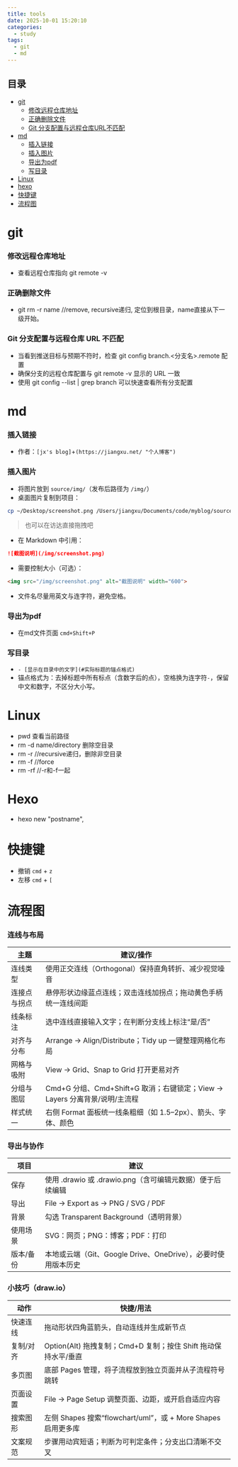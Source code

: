 ```yaml
---
title: tools
date: 2025-10-01 15:20:10
categories:
  - study
tags:
  - git
  - md
---
```

## 目录

- [git](#git)
  - [修改远程仓库地址](#修改远程仓库地址)
  - [正确删除文件](#正确删除文件)
  - [Git 分支配置与远程仓库URL不匹配](#git-分支配置与远程仓库-url-不匹配)
- [md](#md)
  - [插入链接](#插入链接)
  - [插入图片](#插入图片)
  - [导出为pdf](#导出为pdf)
  - [写目录](#写目录)
- [Linux](#linux)
- [hexo](#Hexo)
- [快捷键](#快捷键)
- [流程图](#流程图)

# git 
### 修改远程仓库地址
- 查看远程仓库指向
git remote -v

### 正确删除文件
- git rm -r name //remove, recursive递归, 定位到根目录，name直接从下一级开始。
### Git 分支配置与远程仓库 URL 不匹配
- 当看到推送目标与预期不符时，检查 git config branch.<分支名>.remote 配置
- 确保分支的远程仓库配置与 git remote -v 显示的 URL 一致
- 使用 git config --list | grep branch 可以快速查看所有分支配置


# md
### 插入链接
- 作者：``[jx's blog]``+``(https://jiangxu.net/ "个人博客")``

### 插入图片
- 将图片放到 `source/img/`（发布后路径为 `/img/`）
- 桌面图片复制到项目：
```bash
cp ~/Desktop/screenshot.png /Users/jiangxu/Documents/code/myblog/source/img/
```
> 也可以在访达直接拖拽吧
- 在 Markdown 中引用：
```markdown
![截图说明](/img/screenshot.png)
```
- 需要控制大小（可选）：
```html
<img src="/img/screenshot.png" alt="截图说明" width="600">
```
- 文件名尽量用英文与连字符，避免空格。

### 导出为pdf
- 在md文件页面 ```cmd+Shift+P```

### 写目录
- ```- [显示在目录中的文字](#实际标题的锚点格式)```
- 锚点格式为：去掉标题中所有标点（含数字后的点），空格换为连字符`-`，保留中文和数字，不区分大小写。

# Linux
- pwd 查看当前路径
- rm -d name/directory 删除空目录
- rm -r //recursive递归，删除非空目录
- rm -f //force
- rm -rf //-r和-f一起
# Hexo
- hexo new "postname",
# 快捷键
- 撤销 ```cmd``` + ```z```
- 左移 ```cmd``` + ```[```

# 流程图

### 连线与布局
| 主题 | 建议/操作 |
| --- | --- |
| 连线类型 | 使用正交连线（Orthogonal）保持直角转折、减少视觉噪音 |
| 连接点与拐点 | 悬停形状边缘蓝点连线；双击连线加拐点；拖动黄色手柄统一连线间距 |
| 线条标注 | 选中连线直接输入文字；在判断分支线上标注“是/否” |
| 对齐与分布 | Arrange → Align/Distribute；Tidy up 一键整理网格化布局 |
| 网格与吸附 | View → Grid、Snap to Grid 打开更易对齐 |
| 分组与图层 | Cmd+G 分组、Cmd+Shift+G 取消；右键锁定；View → Layers 分离背景/说明/主流程 |
| 样式统一 | 右侧 Format 面板统一线条粗细（如 1.5–2px）、箭头、字体、颜色 |

### 导出与协作
| 项目 | 建议 |
| --- | --- |
| 保存 | 使用 .drawio 或 .drawio.png（含可编辑元数据）便于后续编辑 |
| 导出 | File → Export as → PNG / SVG / PDF |
| 背景 | 勾选 Transparent Background（透明背景） |
| 使用场景 | SVG：网页；PNG：博客；PDF：打印 |
| 版本/备份 | 本地或云端（Git、Google Drive、OneDrive），必要时使用版本历史 |

### 小技巧（draw.io）
| 动作 | 快捷/用法 |
| --- | --- |
| 快速连线 | 拖动形状四角蓝箭头，自动连线并生成新节点 |
| 复制/对齐 | Option(Alt) 拖拽复制；Cmd+D 复制；按住 Shift 拖动保持水平/垂直 |
| 多页图 | 底部 Pages 管理，将子流程放到独立页面并从子流程符号跳转 |
| 页面设置 | File → Page Setup 调整页面、边距，或开启自适应内容 |
| 搜索图形 | 左侧 Shapes 搜索“flowchart/uml”，或 + More Shapes 启用更多库 |
| 文案规范 | 步骤用动宾短语；判断为可判定条件；分支出口清晰不交叉 |
